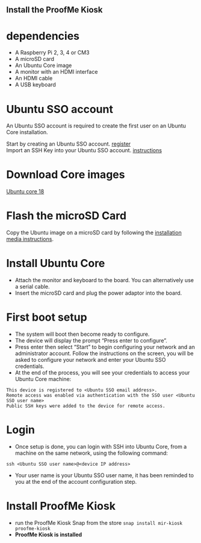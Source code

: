 ## Install the ProofMe Kiosk

# dependencies
- A Raspberry Pi 2, 3, 4 or CM3
- A microSD card
- An Ubuntu Core image
- A monitor with an HDMI interface
- An HDMI cable
- A USB keyboard

# Ubuntu SSO account
An Ubuntu SSO account is required to create the first user on an Ubuntu Core installation.

Start by creating an Ubuntu SSO account. [register](https://login.ubuntu.com/)   
Import an SSH Key into your Ubuntu SSO account. [instructions](https://help.ubuntu.com/community/SSH/OpenSSH/Keys)

# Download Core images
[Ubuntu core 18](http://cdimage.ubuntu.com/ubuntu-core/18/stable/current/ubuntu-core-18-armhf+raspi.img.xz)

# Flash the microSD Card
Copy the Ubuntu image on a microSD card by following the [installation media instructions](https://ubuntu.com/download/iot/installation-media).

# Install Ubuntu Core
- Attach the monitor and keyboard to the board. You can alternatively use a serial cable.
- Insert the microSD card and plug the power adaptor into the board.

# First boot setup
- The system will boot then become ready to configure.
- The device will display the prompt “Press enter to configure”.
- Press enter then select “Start” to begin configuring your network and an administrator account. Follow the instructions on the screen, you will be asked to configure your network and enter your Ubuntu SSO credentials.
- At the end of the process, you will see your credentials to access your Ubuntu Core machine:

```
This device is registered to <Ubuntu SSO email address>.
Remote access was enabled via authentication with the SSO user <Ubuntu SSO user name>
Public SSH keys were added to the device for remote access.
```

# Login
-  Once setup is done, you can login with SSH into Ubuntu Core, from a machine on the same network, using the following command:

`ssh <Ubuntu SSO user name>@<device IP address>`
- Your user name is your Ubuntu SSO user name, it has been reminded to you at the end of the account configuration step.

# Install ProofMe Kiosk
- run the ProofMe Kiosk Snap from the store
`snap install mir-kiosk proofme-kiosk`
- **ProofMe Kiosk is installed**

